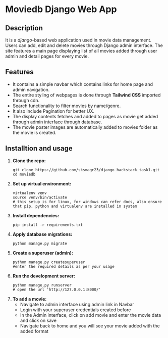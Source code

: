 # Moviedb Django Web App

## Description
It is a *django*-based web application used in movie data management. Users can add, edit and delete movies through Django admin interface. The site features a main page displaying list of all movies added through user admin and detail pages for every movie.

## Features
- It contains a simple navbar which contains links for home page and admin navigation.
- The entire styling of webpages is done through **Tailwind CSS** imported through cdn.
- Search functionality to filter movies by name/genre.
- It also include Pagination for better UX.
- The display contents fetches and added to pages as movie get added through admin interface through database.
- The movie poster images are automatically added to movies folder as the movie is created.

## Installtion and usage
1.  **Clone the repo:**
    ```
    git clone https://github.com/sksmagr23/django_hackstack_task1.git
    cd moviedb
    ```
2. **Set up virtual environment:**
    ```
    virtualenv venv
    source venv/bin/activate
    # this setup is for linux, for windows can refer docs, also ensure that pip, python and virtualenv are installed in system
    ```
3.  **Install dependencies:**
    ```
    pip install -r requirements.txt
    ```
4.  **Apply database migrations:**
    ```
    python manage.py migrate
    ```
5.  **Create a superuser (admin):**
    ```
    python manage.py createsuperuser
    #enter the required details as per your usage
    ```  
4.  **Run the development server:**
    ```
    python manage.py runserver
    # open the url 'http://127.0.0.1:8000/'
    ```
5. **To add a movie:**
   - Navigate to admin interface using admin link in Navbar
   - Login with your superuser credentials created before
   - In the Admin interface, click on add movie and enter the movie data and click on save
   - Navigate back to home and you will see your movie added with the added format             